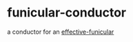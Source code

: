 # funicular-conductor
a conductor for an [effective-funicular](https://github.com/solidstatebird/effective-funicular)
